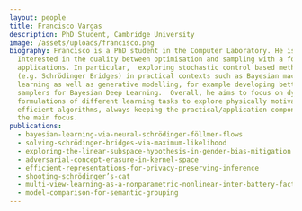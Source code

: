 ```yaml
---
layout: people
title: Francisco Vargas
description: PhD Student, Cambridge University
image: /assets/uploads/francisco.png
biography: Francisco is a PhD student in the Computer Laboratory. He is
  Interested in the duality between optimisation and sampling with a focus on
  applications. In particular,  exploring stochastic control based methodologies
  (e.g. Schrödinger Bridges) in practical contexts such as Bayesian machine
  learning as well as generative modelling, for example developing better
  samplers for Bayesian Deep Learning.  Overall, he aims to focus on dynamical
  formulations of different learning tasks to explore physically motivated
  efficient algorithms, always keeping the practical/application component as
  the main focus.
publications:
  - bayesian-learning-via-neural-schrödinger-föllmer-flows
  - solving-schrödinger-bridges-via-maximum-likelihood
  - exploring-the-linear-subspace-hypothesis-in-gender-bias-mitigation
  - adversarial-concept-erasure-in-kernel-space
  - efficient-representations-for-privacy-preserving-inference
  - shooting-schrödinger’s-cat
  - multi-view-learning-as-a-nonparametric-nonlinear-inter-battery-factor-analysis
  - model-comparison-for-semantic-grouping
---
```

